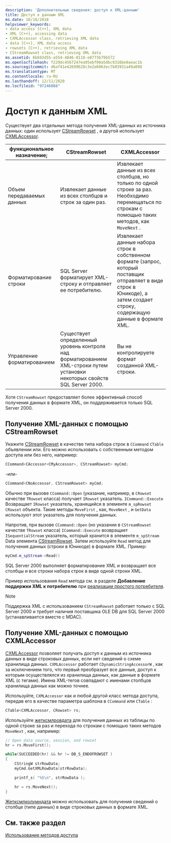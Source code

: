 ```yaml
---
description: 'Дополнительные сведения: доступ к XML-данным'
title: Доступ к данным XML
ms.date: 10/18/2018
helpviewer_keywords:
- data access [C++], XML data
- XML [C++], accessing data
- CXMLAccessor class, retrieving XML data
- data [C++], XML data access
- rowsets [C++], retrieving XML data
- CStreamRowset class, retrieving XML data
ms.assetid: 6b693d55-a554-4846-8118-e8773b79b572
ms.openlocfilehash: f229dc4567247ea95ebf00a5dbc9316be8aeac1b
ms.sourcegitcommit: d6af41e42699628c3e2e6063ec7b03931a49a098
ms.translationtype: MT
ms.contentlocale: ru-RU
ms.lasthandoff: 12/11/2020
ms.locfileid: "97246088"
---
```

# <a name="accessing-xml-data"></a>Доступ к данным XML

Существует два отдельных метода получения XML-данных из источника данных: один использует [CStreamRowset](../../data/oledb/cstreamrowset-class.md) , а другой использует [CXMLAccessor](../../data/oledb/cxmlaccessor-class.md).

|функциональное назначение;|CStreamRowset|CXMLAccessor|
|-------------------|-------------------|------------------|
|Объем передаваемых данных|Извлекает данные из всех столбцов и строк за один раз.|Извлекает данные из всех столбцов, но только по одной строке за раз. Необходимо перемещаться по строкам с помощью таких методов, как `MoveNext` .|
|Форматирование строки|SQL Server форматирует XML-строку и отправляет ее потребителю.|Извлекает данные набора строк в собственном формате (запрос, который поставщик отправляет в виде строк в Юникоде), а затем создает строку, содержащую данные в формате XML.|
|Управление форматированием|Существует определенный уровень контроля над форматированием XML-строки путем установки некоторых свойств SQL Server 2000.|Вы не контролируете формат созданной XML-строки.|

Хотя `CStreamRowset` предоставляет более эффективный способ получения данных в формате XML, он поддерживается только SQL Server 2000.

## <a name="retrieving-xml-data-using-cstreamrowset"></a>Получение XML-данных с помощью CStreamRowset

Укажите [CStreamRowset](../../data/oledb/cstreamrowset-class.md) в качестве типа набора строк в `CCommand` `CTable` объявлении или. Его можно использовать с собственным методом доступа или без него, например:

```cpp
CCommand<CAccessor<CMyAccessor>, CStreamRowset> myCmd;
```

-или-

```cpp
CCommand<CNoAccessor, CStreamRowset> myCmd;
```

Обычно при вызове `CCommand::Open` (указание, например, в `CRowset` качестве `TRowset` класса) получает `IRowset` указатель. `ICommand::Execute` Возвращает `IRowset` указатель, хранящийся в элементе `m_spRowset` `CRowset` объекта. Такие методы `MoveFirst` , как, `MoveNext` , и `GetData` используют этот указатель для получения данных.

Напротив, при вызове `CCommand::Open` (но указании в `CStreamRowset` качестве `TRowset` класса) `ICommand::Execute` возвращает `ISequentialStream` указатель, который хранится в элементе `m_spStream` Data элемента [CStreamRowset](../../data/oledb/cstreamrowset-class.md). Затем используйте `Read` метод для получения данных (строки в Юникоде) в формате XML. Пример:

```cpp
myCmd.m_spStream->Read()
```

SQL Server 2000 выполняет форматирование XML и возвращает все столбцы и все строки набора строк в виде одной строки XML.

Пример использования `Read` метода см. в разделе **Добавление поддержки XML к потребителю** при [реализации простого потребителя](../../data/oledb/implementing-a-simple-consumer.md).

> [!NOTE]
> Поддержка XML с использованием `CStreamRowset` работает только с SQL Server 2000 и требует наличия поставщика OLE DB для SQL Server 2000 (устанавливается вместе с MDAC).

## <a name="retrieving-xml-data-using-cxmlaccessor"></a>Получение XML-данных с помощью CXMLAccessor

[CXMLAccessor](../../data/oledb/cxmlaccessor-class.md) позволяет получать доступ к данным из источника данных в виде строковых данных, если нет сведений о схеме хранилища данных. `CXMLAccessor` работает `CDynamicStringAccessorW` , как за исключением того, что первый преобразует все данные, доступ к которым осуществлялся из хранилища данных, как данные в формате XML (с тегами). Имена XML-тегов совпадают с именами столбцов хранилища данных как можно точнее.

Используйте, `CXMLAccessor` как и любой другой класс метода доступа, передав его в качестве параметра шаблона в `CCommand` или `CTable` :

```cpp
CTable<CXMLAccessor, CRowset> rs;
```

Используйте [жетксмлровдата](./cxmlaccessor-class.md#getxmlrowdata) для получения данных из таблицы по одной строке за раз и перехода по строкам с помощью таких методов `MoveNext` , как, например:

```cpp
// Open data source, session, and rowset
hr = rs.MoveFirst();

while(SUCCEEDED(hr) && hr != DB_S_ENDOFROWSET )
{
    CStringW strRowData;
    myCmd.GetXMLRowData(strRowData);

    printf_s( "%S\n", strRowData );

    hr = rs.MoveNext();
}
```

[Жетксмлколумндата](./cxmlaccessor-class.md#getxmlcolumndata) можно использовать для получения сведений о столбце (типе данных) в виде строковых данных в формате XML.

## <a name="see-also"></a>См. также раздел

[Использование методов доступа](../../data/oledb/using-accessors.md)
